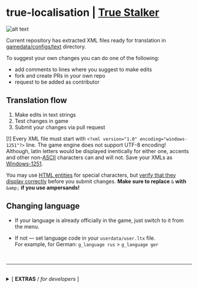 # true-localisation | [True Stalker](https://ap-pro.ru/forums/topic/102-true-stalker/)

![alt text](https://i.ibb.co/02mzMj2/62463b1abe776a3-1.png)

Current repository has extracted XML files ready for translation in [gamedata/configs/text](https://github.com/lehrax-gaming/true-localisation/tree/main/gamedata/configs/text) directory.

To suggest your own changes you can do one of the following:
- add comments to lines where you suggest to make edits
- fork and create PRs in your own repo
- request to be added as contributor


## Translation flow

1. Make edits in text strings
2. Test changes in game
3. Submit your changes via pull request

[!] Every XML file must start with `<?xml version="1.0" encoding="windows-1251"?>` line. The game engine does not support UTF-8 encoding!<br/>Although, latin letters would be displayed inentically for either one, accents and other non-[ASCII](https://en.wikipedia.org/wiki/ASCII) characters can and will not. Save your XMLs as [Windows-1251](https://en.wikipedia.org/wiki/Windows-1251).

You may use [HTML entities](https://www.w3schools.com/charsets/ref_html_entities_4.asp) for special characters, but <u>verify that they display correctly</u> before you submit changes. **Make sure to replace** `&` **with** `&amp;` **if you use ampersands!**


## Changing language

- If your language is already officially in the game, just switch to it from the menu.

- If not — set language code in your `userdata/user.ltx` file.<br/>
  For example, for German: `g_language rus` > `g_language ger`

<br/>

---

<br/>
<details><summary>[ <b>EXTRAS</b> / <i>for developers</i> ]</summary>

#### Requirements:

- [bun](https://bun.sh/docs/installation)

### Extract DB archives yourself

0. Make sure you have a suitable converter tool at hand (ex: [CoC DB converter](https://www.moddb.com/mods/call-of-chernobyl/downloads/cop-coc-db-converter)), place `converter.exe`<sup>1</sup> in this directory next to _README.md_ file
1. Find localisation DB file from content/resources directory
2. Run the `./run.ts unpack` to automagically extract from _db_ files

### Create DB archives yourself

0. Make sure you have a suitable converter tool at hand (ex: [CoC DB converter](https://www.moddb.com/mods/call-of-chernobyl/downloads/cop-coc-db-converter)), place `converter.exe`<sup>1</sup> in this directory next to _README.md_ file
1. Create the DB files via `./run.ts pack`


### Settings

Here are [the default values](./settings.default.json) that you can change to suit your needs:

```json
{
  "content_order": [               // 1
    "resources",
    "language",
    "patches"
  ],
  "converter": "./converter.exe",  // 2
  "launcher": "./PlayGame.exe",    // 3
  "launcher_arguments": "",        // 4
  "i_verified_settings": false     // 5
}
```


1. Lower override higher, if files with same name are present in multiple archives (newer patches replace older files).
2. Executable that is used for conversion. __NOT__ provided here.
3. Executable that launcher the game.
4. CLI arguments to start launcher with.
5. A safety measure for you to check the settings once at least :)


---

### Improve CLI extractor tool

Any [suggestion](https://github.com/lehrax-gaming/true-localisation/issues) is welcome, if you want to help me improve the toolkit.

</details>
